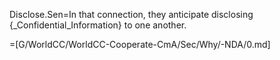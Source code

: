 Disclose.Sen=In that connection, they anticipate disclosing {_Confidential_Information} to one another.

=[G/WorldCC/WorldCC-Cooperate-CmA/Sec/Why/-NDA/0.md]
